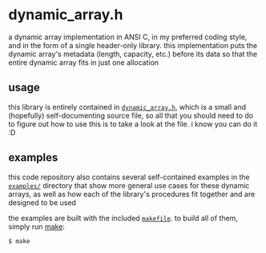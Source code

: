 # dynamic\_array.h

a dynamic array implementation in ANSI C, in my preferred coding style, and in
the form of a single header-only library. this implementation puts the dynamic
array's metadata (length, capacity, etc.) before its data so that the entire
dynamic array fits in just one allocation

## usage

this library is entirely contained in [`dynamic_array.h`](./dynamic_array.h),
which is a small and (hopefully) self-documenting source file, so all that you
should need to do to figure out how to use this is to take a look at the file.
i know you can do it :D

## examples

this code repository also contains several self-contained examples in the
[`examples/`](./examples/) directory that show more general use cases for these
dynamic arrays, as well as how each of the library's procedures fit together and
are designed to be used

the examples are built with the included [`makefile`](./makefile). to build all
of them, simply run
[make](https://pubs.opengroup.org/onlinepubs/9699919799/utilities/make.html):

```console
$ make
```

